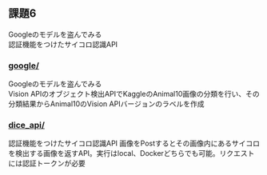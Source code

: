 ## 課題6
Googleのモデルを盗んでみる  
認証機能をつけたサイコロ認識API

### [google/](./google/)
Googleのモデルを盗んでみる  
Vision APIのオブジェクト検出APIでKaggleのAnimal10画像の分類を行い、その分類結果からAnimal10のVision APIバージョンのラベルを作成


### [dice_api/](./dice_api/)
認証機能をつけたサイコロ認識API
画像をPostするとその画像内にあるサイコロを検出する画像を返すAPI。実行はlocal、Dockerどちらでも可能。リクエストには認証トークンが必要